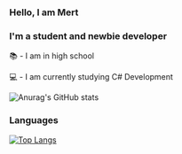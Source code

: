 ### Hello, I am Mert

### I'm a student and newbie developer
📚 - I am in high school 

💻 - I am currently studying C# Development

![Anurag's GitHub stats](https://github-readme-stats.vercel.app/api?username=mertmzzx&show_icons=true&theme=dark)

### Languages
[![Top Langs](https://github-readme-stats.vercel.app/api/top-langs/?username=anuraghazra&layout=compact)](https://github.com/anuraghazra/github-readme-stats)
